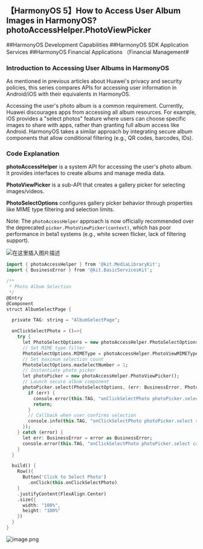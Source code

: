 ## 【HarmonyOS 5】How to Access User Album Images in HarmonyOS? photoAccessHelper.PhotoViewPicker  

\##HarmonyOS Development Capabilities ##HarmonyOS SDK Application Services ##HarmonyOS Financial Applications （Financial Management#  

### Introduction to Accessing User Albums in HarmonyOS  

As mentioned in previous articles about Huawei's privacy and security policies, this series compares APIs for accessing user information in Android/iOS with their equivalents in HarmonyOS.  

Accessing the user's photo album is a common requirement. Currently, Huawei discourages apps from accessing all album resources. For example, iOS provides a "select photos" feature where users can choose specific images to share with apps, rather than granting full album access like Android. HarmonyOS takes a similar approach by integrating secure album components that allow conditional filtering (e.g., QR codes, barcodes, IDs).  


### Code Explanation  

**photoAccessHelper** is a system API for accessing the user's photo album. It provides interfaces to create albums and manage media data.  

**PhotoViewPicker** is a sub-API that creates a gallery picker for selecting images/videos.  

**PhotoSelectOptions** configures gallery picker behavior through properties like MIME type filtering and selection limits.  

Note: The `photoAccessHelper` approach is now officially recommended over the deprecated `picker.PhotoViewPicker(context)`, which has poor performance in beta1 systems (e.g., white screen flicker, lack of filtering support).  


![在这里插入图片描述](https://i-blog.csdnimg.cn/direct/22519f3144544177a9754b23a0a1a56a.png)  


```dart
import { photoAccessHelper } from '@kit.MediaLibraryKit';
import { BusinessError } from '@kit.BasicServicesKit';

/**
 * Photo Album Selection
 */
@Entry
@Component
struct AlbumSelectPage {

  private TAG: string = "AlbumSelectPage";

  onClickSelectPhoto = ()=>{
    try {
      let PhotoSelectOptions = new photoAccessHelper.PhotoSelectOptions();
      // Set MIME type filter
      PhotoSelectOptions.MIMEType = photoAccessHelper.PhotoViewMIMETypes.IMAGE_TYPE;
      // Set maximum selection count
      PhotoSelectOptions.maxSelectNumber = 1;
      // Instantiate photo picker
      let photoPicker = new photoAccessHelper.PhotoViewPicker();
      // Launch secure album component
      photoPicker.select(PhotoSelectOptions, (err: BusinessError, PhotoSelectResult: photoAccessHelper.PhotoSelectResult) => {
        if (err) {
          console.error(this.TAG, "onClickSelectPhoto photoPicker.select error:" + JSON.stringify(err));
          return;
        }
        // Callback when user confirms selection
        console.info(this.TAG, "onClickSelectPhoto photoPicker.select successfully:" + JSON.stringify(PhotoSelectResult));
      });
    } catch (error) {
      let err: BusinessError = error as BusinessError;
      console.error(this.TAG, "onClickSelectPhoto photoPicker.select catch failed:" + JSON.stringify(err));
    }
  }

  build() {
    Row(){
      Button('Click to Select Photo')
        .onClick(this.onClickSelectPhoto)
    }
    .justifyContent(FlexAlign.Center)
    .size({
      width: "100%",
      height: "100%"
    })
  }
}
```  


![image.png](https://api.nutpi.net/file/topic/2025-06-20/image/a9d2820b377246949ed85c6800d46144b1862.png)
